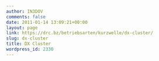 ```yaml
---
author: IN3DOV
comments: false
date: 2011-01-14 13:09:21+00:00
layout: page
link: https://drc.bz/betriebsarten/kurzwelle/dx-cluster/
slug: dx-cluster
title: DX Cluster
wordpress_id: 2330
---
```



